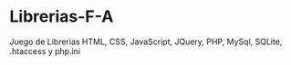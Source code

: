# Librerias-F-A
Juego de Librerias HTML, CSS, JavaScript, JQuery, PHP, MySql, SQLite, .htaccess y php.ini
